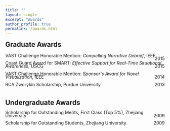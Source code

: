 ```yaml
---
title: ""
layout: single
excerpt: "Awards"
author_profile: true
permalink: /awards.html
---
```


<h2 style="margin-top:0px;">Graduate Awards</h2>

<p style="text-align:left; line-height:70%">
VAST Challenge Honorable Mention: <i>Compelling Narrative Debrief</i>, IEEE
<span style="float:right;">2015</span>
</p>
<p style="text-align:left; line-height:70%">
Coast Guard Award for SMART: <i>Effective Support for Real-Time Situational Awareness</i>, USCG
<span style="float:right;">2015</span>
</p>
<p style="text-align:left; line-height:70%">
VAST Challenge Honorable Mention: <i>Sponsor's Award for Novel Visualization</i>, IEEE
<span style="float:right;">2014</span>
</p>
<p style="text-align:left; line-height:70%">
RCA Zworykin Scholarship, Purdue University
<span style="float:right;">2013</span>
</p>

<h2 style="margin-bottom:0px;padding-top:10px;">Undergraduate Awards</h2>
<p style="text-align:left; line-height:70%">
Scholarship for Outstanding Merits, First Class (Top 5&#37;), Zhejiang University
<span style="float:right;">2009</span>
</p>
<p style="text-align:left; line-height:70%">
Scholarship for Outstanding Students, Zhejiang University
<span style="float:right;">2009</span>
</p>